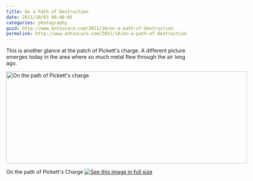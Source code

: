 ```yaml
---
title: On a Path of Destruction
date: 2011/10/03 06:46:05
categories: photography
guid: http://www.antzucaro.com/2011/10/on-a-path-of-destruction
permalink: http://www.antzucaro.com/2011/10/on-a-path-of-destruction
---
```

This is another glance at the patch of Pickett's charge. A different picture emerges today in the area where so much metal flew through the air long ago.

<div class='wp-caption aligncenter' style='width: 660px; margin-left: auto; margin-right: auto;'>
<img width='650px' height='248px' alt="On the path of Pickett's charge" title='On the path of Pickett's charge' src='http://media.antzucaro.com/uploads/2011/09/17Gettysburg/m/csa_near_lookout_m.jpg'>
<p class='wp-caption-text'>On the path of Pickett's Charge <a href='http://media.antzucaro.com/uploads/2011/09/17Gettysburg/l/csa_near_lookout_l.jpg'><img alt='See this image in full size' src='http://media.antzucaro.com/static/fs_img.jpg' /></a></p>
</div>
